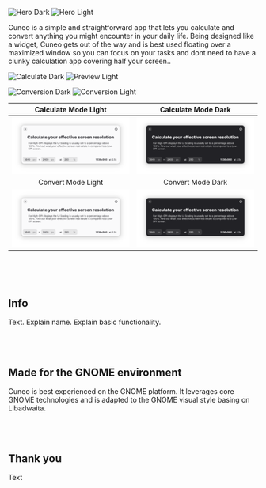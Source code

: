 
![Hero Dark](https://github.com/heidefinnischen/cuneo/blob/b877b15cffc9a2fe6c17d1fd3f1d7580232d9b29/data/Resources/cuneo-hero-dark.png#gh-dark-mode-only)
![Hero Light](https://github.com/heidefinnischen/cuneo/blob/b877b15cffc9a2fe6c17d1fd3f1d7580232d9b29/data/Resources/cuneo-hero-light.png#gh-light-mode-only)


Cuneo is a simple and straightforward app that lets you calculate and convert anything you might encounter in your daily life. Being designed like a widget, Cuneo gets out of the way and is best used floating over a maximized window so you can focus on your tasks and dont need to have a clunky calculation app covering half your screen..

![Calculate Dark](https://github.com/heidefinnischen/cuneo/blob/bcd8bde2152ded62386c7372f014e802021f0d0d/data/Resources/calculate-sample-dark.png#gh-dark-mode-only)
![Preview Light](https://github.com/heidefinnischen/cuneo/blob/7ead689d97705c0418144af957912a4a7755ab12/data/Resources/app-light.png#gh-light-mode-only)

![Conversion Dark](https://github.com/heidefinnischen/cuneo/blob/bcd8bde2152ded62386c7372f014e802021f0d0d/data/Resources/convert-sample-dark.png#gh-dark-mode-only)
![Conversion Light](https://github.com/heidefinnischen/cuneo/blob/22dce48ea8db093f9d9e3fbd1916521dbe9e4dca/data/Resources/convert-sample-light.png#gh-light-mode-only)

Calculate Mode Light | Calculate Mode Dark
:-------------------:|:-------------------:
<img src="https://github.com/heidefinnischen/resolutionary/blob/239a8ceb59640c2689fa2409b7861c415ef95ebe/data/screenshots/sample-light.png" width="550" /> | <img src="https://github.com/heidefinnischen/resolutionary/blob/239a8ceb59640c2689fa2409b7861c415ef95ebe/data/screenshots/sample-dark.png" width="550" />
Convert Mode Light | Convert Mode Dark
<img src="https://github.com/heidefinnischen/resolutionary/blob/239a8ceb59640c2689fa2409b7861c415ef95ebe/data/screenshots/sample-light.png" width="550" /> | <img src="https://github.com/heidefinnischen/resolutionary/blob/239a8ceb59640c2689fa2409b7861c415ef95ebe/data/screenshots/sample-dark.png" width="550" />

<br><br><br>

<h2> Info </h2>
Text. Explain name. Explain basic functionality.
<br><br><br><br>

<h2> Made for the GNOME environment </h2>
Cuneo is best experienced on the GNOME platform. It leverages core GNOME technologies and is adapted to the GNOME visual style basing on Libadwaita.
<br><br><br><br>

<h2> Thank you </h2>
Text 
<br><br><br><br>
